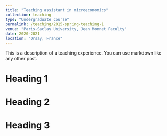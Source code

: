 ```yaml
---
title: "Teaching assistant in microeconomics"
collection: teaching
type: "Undergraduate course"
permalink: /teaching/2015-spring-teaching-1
venue: "Paris-Saclay University, Jean Monnet Faculty"
date: 2020-2021
location: "Orsay, France"
---
```


This is a description of a teaching experience. You can use markdown like any other post.

Heading 1
======

Heading 2
======

Heading 3
======
